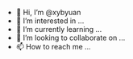 - 👋 Hi, I’m @xybyuan
- 👀 I’m interested in ...
- 🌱 I’m currently learning ...
- 💞️ I’m looking to collaborate on ...
- 📫 How to reach me ...

<!---
xybyuan/xybyuan is a ✨ special ✨ repository because its `README.md` (this file) appears on your GitHub profile.
You can click the Preview link to take a look at your changes.
--->
